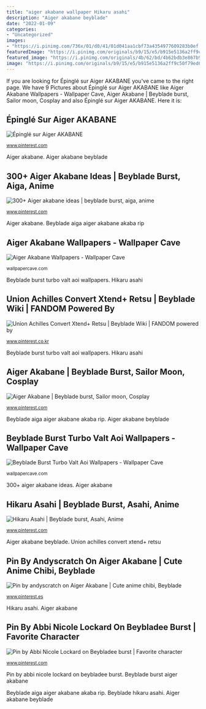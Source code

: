 ```yaml
---
title: "aiger akabane wallpaper Hikaru asahi"
description: "Aiger akabane beyblade"
date: "2022-01-09"
categories:
- "Uncategorized"
images:
- "https://i.pinimg.com/736x/01/d0/41/01d041aa1cbf73a4354977609283b0ef.jpg"
featuredImage: "https://i.pinimg.com/originals/b9/15/e5/b915e5136a2ff9c50f79ed675e8c96a9.png"
featured_image: "https://i.pinimg.com/originals/4b/62/bd/4b62bdb3e867b9813adbab936f20c2a7.png"
image: "https://i.pinimg.com/originals/b9/15/e5/b915e5136a2ff9c50f79ed675e8c96a9.png"
---
```


If you are looking for Épinglé sur Aiger AKABANE you've came to the right page. We have 9 Pictures about Épinglé sur Aiger AKABANE like Aiger Akabane Wallpapers - Wallpaper Cave, Aiger Akabane | Beyblade burst, Sailor moon, Cosplay and also Épinglé sur Aiger AKABANE. Here it is:

## Épinglé Sur Aiger AKABANE

![Épinglé sur Aiger AKABANE](https://i.pinimg.com/736x/65/21/a2/6521a2c6eaa6bf668e6112b4d6abe2bb.jpg "Pin by abbi nicole lockard on beybladee burst")

<small>www.pinterest.com</small>

Aiger akabane. Aiger akabane beyblade

## 300+ Aiger Akabane Ideas | Beyblade Burst, Aiga, Anime

![300+ Aiger akabane ideas | beyblade burst, aiga, anime](https://i.pinimg.com/474x/c2/fc/58/c2fc585afb4fdd776ae81f1572082c9b.jpg "Beyblade aiger valt akabane aoi wallpaperaccess achilles cutewallpaper valtryek")

<small>www.pinterest.com</small>

Aiger akabane. Beyblade aiga aiger akabane akaba rip

## Aiger Akabane Wallpapers - Wallpaper Cave

![Aiger Akabane Wallpapers - Wallpaper Cave](https://wallpapercave.com/wp/wp4969799.png "Union achilles convert xtend+ retsu")

<small>wallpapercave.com</small>

Beyblade burst turbo valt aoi wallpapers. Hikaru asahi

## Union Achilles Convert Xtend+ Retsu | Beyblade Wiki | FANDOM Powered By

![Union Achilles Convert Xtend+ Retsu | Beyblade Wiki | FANDOM powered by](https://i.pinimg.com/originals/26/28/52/26285260ea9768449139a213d3bc287d.png "Beyblade aiga aiger akabane akaba rip")

<small>www.pinterest.co.kr</small>

Beyblade burst turbo valt aoi wallpapers. Hikaru asahi

## Aiger Akabane | Beyblade Burst, Sailor Moon, Cosplay

![Aiger Akabane | Beyblade burst, Sailor moon, Cosplay](https://i.pinimg.com/originals/b9/15/e5/b915e5136a2ff9c50f79ed675e8c96a9.png "Beyblade hikaru asahi")

<small>www.pinterest.com</small>

Beyblade aiga aiger akabane akaba rip. Aiger akabane beyblade

## Beyblade Burst Turbo Valt Aoi Wallpapers - Wallpaper Cave

![Beyblade Burst Turbo Valt Aoi Wallpapers - Wallpaper Cave](https://wallpapercave.com/wp/wp5384369.png "Aiger akabane wallpapers")

<small>wallpapercave.com</small>

300+ aiger akabane ideas. Aiger akabane

## Hikaru Asahi | Beyblade Burst, Asahi, Anime

![Hikaru Asahi | Beyblade burst, Asahi, Anime](https://i.pinimg.com/originals/b7/ad/64/b7ad64c234e688ac13f4f784e273ca1d.jpg "Beyblade aiger valt akabane aoi wallpaperaccess achilles cutewallpaper valtryek")

<small>www.pinterest.com</small>

Aiger akabane beyblade. Union achilles convert xtend+ retsu

## Pin By Andyscratch On Aiger Akabane | Cute Anime Chibi, Beyblade

![Pin by andyscratch on Aiger Akabane | Cute anime chibi, Beyblade](https://i.pinimg.com/736x/01/d0/41/01d041aa1cbf73a4354977609283b0ef.jpg "Beyblade achilles aiger aquiles aiga sparking retsu akabane xtend appears rip fonfo fantástico anime4ever tonatiuh monstruos criaturas evolución mágicas papéis")

<small>www.pinterest.es</small>

Hikaru asahi. Aiger akabane

## Pin By Abbi Nicole Lockard On Beybladee Burst | Favorite Character

![Pin by Abbi Nicole Lockard on Beybladee burst | Favorite character](https://i.pinimg.com/originals/4b/62/bd/4b62bdb3e867b9813adbab936f20c2a7.png "Beyblade aiger valt akabane aoi wallpaperaccess achilles cutewallpaper valtryek")

<small>www.pinterest.com</small>

Pin by abbi nicole lockard on beybladee burst. Beyblade burst aiger akabane

Beyblade aiga aiger akabane akaba rip. Beyblade hikaru asahi. Aiger akabane beyblade
